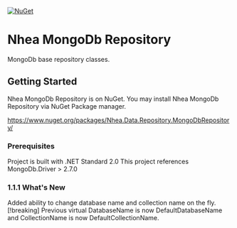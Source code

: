 [![NuGet](https://img.shields.io/nuget/v/Nhea.Data.Repository.MongoDbRepository.svg)](https://www.nuget.org/packages/Nhea.Data.Repository.MongoDbRepository/)

# Nhea MongoDb Repository

MongoDb base repository classes.


## Getting Started

Nhea MongoDb Repository is on NuGet. You may install Nhea MongoDb Repository via NuGet Package manager.

https://www.nuget.org/packages/Nhea.Data.Repository.MongoDbRepository/

### Prerequisites

Project is built with .NET Standard 2.0
This project references MongoDb.Driver > 2.7.0

### 1.1.1 What's New

Added ability to change database name and collection name on the fly. 
[!breaking]
Previous virtual DatabaseName is now DefaultDatabaseName and CollectionName is now DefaultCollectionName.